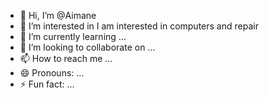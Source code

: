 - 👋 Hi, I’m @Aimane
- 👀 I’m interested in I am interested in computers and repair
- 🌱 I’m currently learning ...
- 💞️ I’m looking to collaborate on ...
- 📫 How to reach me ...
- 😄 Pronouns: ...
- ⚡ Fun fact: ...

<!---
Aimanen/Aimanen is a ✨ special ✨ repository because its `README.md` (this file) appears on your GitHub profile.
You can click the Preview link to take a look at your changes.
--->
